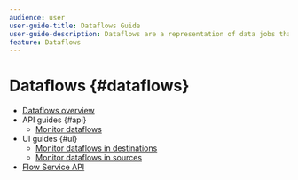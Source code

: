 ```yaml
---
audience: user
user-guide-title: Dataflows Guide
user-guide-description: Dataflows are a representation of data jobs that move data across Platform.
feature: Dataflows
---
```


# Dataflows {#dataflows}

- [Dataflows overview](./home.md)
- API guides {#api}
  - [Monitor dataflows](./api/monitor.md)
- UI guides {#ui}
  - [Monitor dataflows in destinations](./ui/monitor-destinations.md)
  - [Monitor dataflows in sources](./ui/monitor-sources.md)
- [Flow Service API](https://www.adobe.io/experience-platform-apis/references/flow-service/)